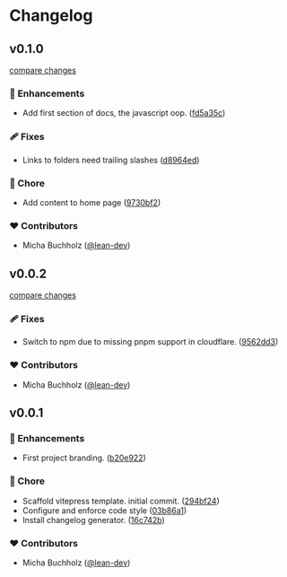 # Changelog


## v0.1.0

[compare changes](https://github.com/lean-js/docs/compare/v0.0.2...v0.1.0)


### 🚀 Enhancements

  - Add first section of docs, the javascript oop. ([fd5a35c](https://github.com/lean-js/docs/commit/fd5a35c))

### 🩹 Fixes

  - Links to folders need trailing slashes ([d8964ed](https://github.com/lean-js/docs/commit/d8964ed))

### 🏡 Chore

  - Add content to home page ([9730bf2](https://github.com/lean-js/docs/commit/9730bf2))

### ❤️  Contributors

- Micha Buchholz ([@lean-dev](http://github.com/lean-dev))

## v0.0.2

[compare changes](https://github.com/lean-js/docs/compare/v0.0.1...v0.0.2)


### 🩹 Fixes

  - Switch to npm due to missing pnpm support in cloudflare. ([9562dd3](https://github.com/lean-js/docs/commit/9562dd3))

### ❤️  Contributors

- Micha Buchholz ([@lean-dev](http://github.com/lean-dev))

## v0.0.1


### 🚀 Enhancements

  - First project branding. ([b20e922](https://github.com/lean-js/docs/commit/b20e922))

### 🏡 Chore

  - Scaffold vitepress template. initial commit. ([294bf24](https://github.com/lean-js/docs/commit/294bf24))
  - Configure and enforce code style ([03b86a1](https://github.com/lean-js/docs/commit/03b86a1))
  - Install changelog generator. ([16c742b](https://github.com/lean-js/docs/commit/16c742b))

### ❤️  Contributors

- Micha Buchholz ([@lean-dev](http://github.com/lean-dev))

